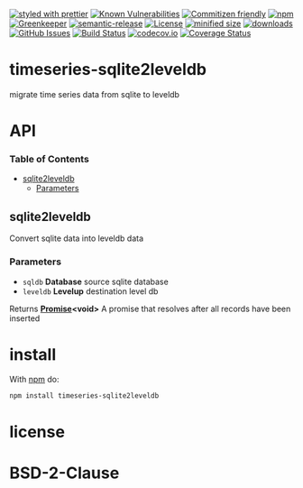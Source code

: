 [![styled with prettier](https://img.shields.io/badge/styled_with-prettier-ff69b4.svg)](https://github.com/prettier/prettier)
[![Known Vulnerabilities](https://snyk.io/test/github/arlac77/timeseries-sqlite2leveldb/badge.svg)](https://snyk.io/test/github/arlac77/timeseries-sqlite2leveldb)
[![Commitizen friendly](https://img.shields.io/badge/commitizen-friendly-brightgreen.svg)](http://commitizen.github.io/cz-cli/)
[![npm](https://img.shields.io/npm/v/timeseries-sqlite2leveldb.svg)](https://www.npmjs.com/package/timeseries-sqlite2leveldb)
[![Greenkeeper](https://badges.greenkeeper.io/arlac77/timeseries-sqlite2leveldb.svg)](https://greenkeeper.io/)
[![semantic-release](https://img.shields.io/badge/%20%20%F0%9F%93%A6%F0%9F%9A%80-semantic--release-e10079.svg)](https://github.com/arlac77/timeseries-sqlite2leveldb)
[![License](https://img.shields.io/badge/License-BSD%203--Clause-blue.svg)](https://opensource.org/licenses/BSD-3-Clause)
[![minified size](https://badgen.net/bundlephobia/min/timeseries-sqlite2leveldb)](https://bundlephobia.com/result?p=timeseries-sqlite2leveldb)
[![downloads](http://img.shields.io/npm/dm/timeseries-sqlite2leveldb.svg?style=flat-square)](https://npmjs.org/package/timeseries-sqlite2leveldb)
[![GitHub Issues](https://img.shields.io/github/issues/arlac77/timeseries-sqlite2leveldb.svg?style=flat-square)](https://github.com/arlac77/timeseries-sqlite2leveldb/issues)
[![Build Status](https://secure.travis-ci.org/arlac77/timeseries-sqlite2leveldb.png)](http://travis-ci.org/arlac77/timeseries-sqlite2leveldb)
[![codecov.io](http://codecov.io/github/arlac77/timeseries-sqlite2leveldb/coverage.svg?branch=master)](http://codecov.io/github/arlac77/timeseries-sqlite2leveldb?branch=master)
[![Coverage Status](https://coveralls.io/repos/arlac77/timeseries-sqlite2leveldb/badge.svg)](https://coveralls.io/r/arlac77/timeseries-sqlite2leveldb)

# timeseries-sqlite2leveldb

migrate time series data from sqlite to leveldb

# API

<!-- Generated by documentation.js. Update this documentation by updating the source code. -->

### Table of Contents

-   [sqlite2leveldb](#sqlite2leveldb)
    -   [Parameters](#parameters)

## sqlite2leveldb

Convert sqlite data into leveldb data

### Parameters

-   `sqldb` **Database** source sqlite database
-   `leveldb` **Levelup** destination level db

Returns **[Promise](https://developer.mozilla.org/docs/Web/JavaScript/Reference/Global_Objects/Promise)&lt;void>** A promise that resolves after all records have been inserted

# install

With [npm](http://npmjs.org) do:

```shell
npm install timeseries-sqlite2leveldb
```

# license

# BSD-2-Clause
